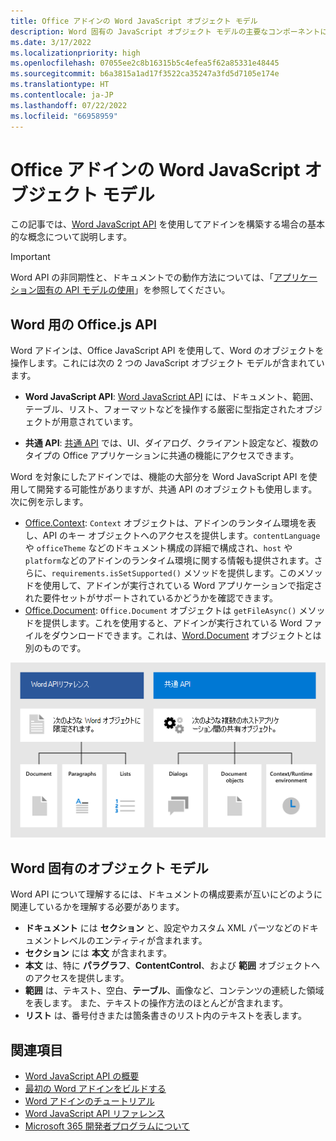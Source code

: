 ```yaml
---
title: Office アドインの Word JavaScript オブジェクト モデル
description: Word 固有の JavaScript オブジェクト モデルの主要なコンポーネントについて説明します。
ms.date: 3/17/2022
ms.localizationpriority: high
ms.openlocfilehash: 07055ee2c8b16315b5c4efea5f62a85331e48445
ms.sourcegitcommit: b6a3815a1ad17f3522ca35247a3fd5d7105e174e
ms.translationtype: HT
ms.contentlocale: ja-JP
ms.lasthandoff: 07/22/2022
ms.locfileid: "66958959"
---
```

# <a name="word-javascript-object-model-in-office-add-ins"></a>Office アドインの Word JavaScript オブジェクト モデル

この記事では、[Word JavaScript API](../reference/overview/word-add-ins-reference-overview.md) を使用してアドインを構築する場合の基本的な概念について説明します。

> [!IMPORTANT]
> Word API の非同期性と、ドキュメントでの動作方法については、「[アプリケーション固有の API モデルの使用](../develop/application-specific-api-model.md)」を参照してください。

## <a name="officejs-apis-for-word"></a>Word 用の Office.js API

Word アドインは、Office JavaScript API を使用して、Word のオブジェクトを操作します。これには次の 2 つの JavaScript オブジェクト モデルが含まれています。

* **Word JavaScript API**: [Word JavaScript API](/javascript/api/word) には、ドキュメント、範囲、テーブル、リスト、フォーマットなどを操作する厳密に型指定されたオブジェクトが用意されています。

* **共通 API**: [共通 API](/javascript/api/office) では、UI、ダイアログ、クライアント設定など、複数のタイプの Office アプリケーションに共通の機能にアクセスできます。

Word を対象にしたアドインでは、機能の大部分を Word JavaScript API を使用して開発する可能性がありますが、共通 API のオブジェクトも使用します。次に例を示します。

* [Office.Context](/javascript/api/office/office.context): `Context` オブジェクトは、アドインのランタイム環境を表し、API のキー オブジェクトへのアクセスを提供します。`contentLanguage` や `officeTheme` などのドキュメント構成の詳細で構成され、`host` や `platform`などのアドインのランタイム環境に関する情報も提供されます。さらに、`requirements.isSetSupported()` メソッドを提供します。このメソッドを使用して、アドインが実行されている Word アプリケーションで指定された要件セットがサポートされているかどうかを確認できます。
* [Office.Document](/javascript/api/office/office.document): `Office.Document` オブジェクトは `getFileAsync()` メソッドを提供します。これを使用すると、アドインが実行されている Word ファイルをダウンロードできます。これは、[Word.Document](/javascript/api/word/word.document) オブジェクトとは別のものです。

![Word JS API と共通 API の違い。](../images/word-js-api-common-api.png)

## <a name="word-specific-object-model"></a>Word 固有のオブジェクト モデル

Word API について理解するには、ドキュメントの構成要素が互いにどのように関連しているかを理解する必要があります。

* **ドキュメント** には **セクション** と、設定やカスタム XML パーツなどのドキュメントレベルのエンティティが含まれます。
* **セクション** には **本文** が含まれます。
* **本文** は、特に **パラグラフ**、**ContentControl**、および **範囲** オブジェクトへのアクセスを提供します。
* **範囲** は、テキスト、空白、**テーブル**、画像など、コンテンツの連続した領域を表します。 また、テキストの操作方法のほとんどが含まれます。
* **リスト** は、番号付きまたは箇条書きのリスト内のテキストを表します。

## <a name="see-also"></a>関連項目

* [Word JavaScript API の概要](../reference/overview/word-add-ins-reference-overview.md)
* [最初の Word アドインをビルドする](../quickstarts/word-quickstart.md)
* [Word アドインのチュートリアル](../tutorials/word-tutorial.md)
* [Word JavaScript API リファレンス](/javascript/api/word)
* [Microsoft 365 開発者プログラムについて](https://developer.microsoft.com/microsoft-365/dev-program)

